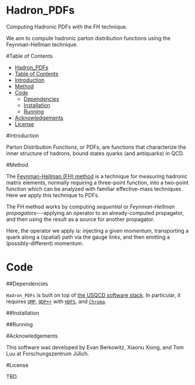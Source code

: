 # Hadron_PDFs
Computing Hadronic PDFs with the FH technique.

We aim to compute hadronic parton distribution functions using the Feynman-Hellman technique.

#Table of Contents

- [Hadron_PDFs](#hadron_pdfs)
- [Table of Contents](#table-of-contents)
- [Introduction](#introduction)
- [Method](#method)
- [Code](#code)
  - [Dependencies](#dependences)
  - [Installation](#installation)
  - [Running](#running)
- [Acknowledgements](#acknowledgements)
- [License](#license)

#Introduction

Parton Distribution Functions, or PDFs, are functions that characterize the inner structure of hadrons, bound states quarks (and antiquarks) in QCD.

#Method

The [Feynman-Hellman (FH) method][fh] is a technique for measuring hadronic matrix elements, normally requiring a three-point function, into a two-point function which can be analyzed with familiar effective-mass techniques.  Here we apply this technique to PDFs.

The FH method works by computing *sequential* or *Feynman-Hellman propagators*---applying an operator to an already-computed propagator, and then using the result as a source for another propagator.

Here, the operator we apply is: injecting a given momentum, transporting a quark along a (spatial) path via the gauge links, and then emitting a (possibly-different) momentum.

# Code


##Dependencies

`Hadron_PDFs` is built on top of [the USQCD software stack][USQCD].  In particular, it requires [`QMP`][QMP], [`QDP++`][QDPXX] with [`HDF5`][HDF5], and [`Chroma`][CHROMA].

##Installation

##Running

#Acknowledgements

This software was developed by Evan Berkowitz, Xiaonu Xiong, and Tom Luu at Forschungszentrum Jülich.

#License

TBD.


[fh]:       https://arxiv.org/abs/1612.06963
[USQCD]:    https://usqcd-software.github.io/
[QMP]:      https://github.com/usqcd-software/qmp
[QDPXX]:    http://usqcd-software.github.io/qdpxx/
[CHROMA]:   https://github.com/JeffersonLab/chroma
[HDF5]:     https://www.hdfgroup.org/hdf5/